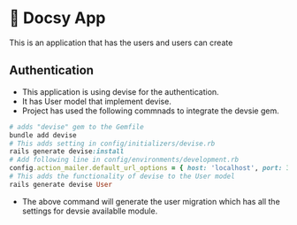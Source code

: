 # 🚀 Docsy App
This is an application that has the users and users can create 

## Authentication
- This application is using devise for the authentication.
- It has User model that implement devise.
- Project has used the following commnads to integrate the devsie gem.
```ruby
# adds "devise" gem to the Gemfile
bundle add devise
# This adds setting in config/initializers/devise.rb
rails generate devise:install
# Add following line in config/environments/development.rb
config.action_mailer.default_url_options = { host: 'localhost', port: 3000 }
# This adds the functionality of devise to the User model
rails generate devise User
```
- The above command will generate the user migration which has all the settings for devsie availablle module.